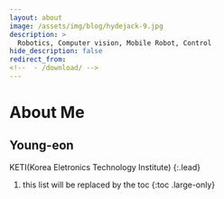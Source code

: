 ```yaml
---
layout: about
image: /assets/img/blog/hydejack-9.jpg
description: >
  Robotics, Computer vision, Mobile Robot, Control
hide_description: false
redirect_from:
<!--  - /download/ -->
---
```


# About Me

<!--author-->
<!--Kim Young-eon -->

## Young-eon

KETI(Korea Eletronics Technology Institute)
{:.lead}

1. this list will be replaced by the toc
{:toc .large-only}

